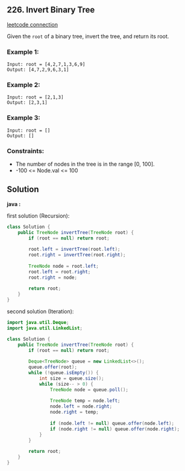 ## 226. Invert Binary Tree

[leetcode connection](https://leetcode.com/problems/invert-binary-tree/)

Given the `root` of a binary tree, invert the tree, and return its root.

### Example 1:
```
Input: root = [4,2,7,1,3,6,9]
Output: [4,7,2,9,6,3,1]
```

### Example 2:
```
Input: root = [2,1,3]
Output: [2,3,1]
```

### Example 3:
```
Input: root = []
Output: []
```

### Constraints:

* The number of nodes in the tree is in the range [0, 100].
* -100 <= Node.val <= 100

## Solution

**java :**

first solution (Recursion):
```java
class Solution {
    public TreeNode invertTree(TreeNode root) {
        if (root == null) return root;
        
        root.left = invertTree(root.left);
        root.right = invertTree(root.right);
        
        TreeNode node = root.left;
        root.left = root.right;
        root.right = node;
        
        return root;
    }
}
```

second solution (Iteration):
```java
import java.util.Deque;
import java.util.LinkedList;

class Solution {
    public TreeNode invertTree(TreeNode root) {
        if (root == null) return root;
        
        Deque<TreeNode> queue = new LinkedList<>();
        queue.offer(root);
        while (!queue.isEmpty()) {
            int size = queue.size();
            while (size-- > 0) {
                TreeNode node = queue.poll();
                
                TreeNode temp = node.left;
                node.left = node.right;
                node.right = temp;
                
                if (node.left != null) queue.offer(node.left);
                if (node.right != null) queue.offer(node.right);
            }
        }
        
        return root;
    }
}
```
